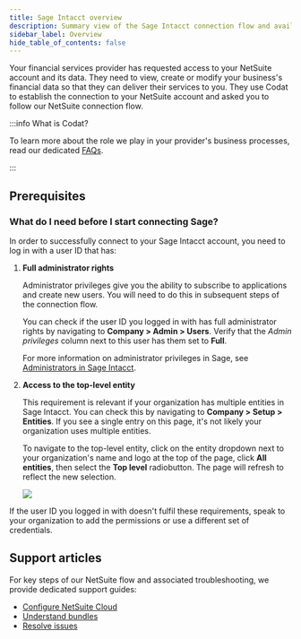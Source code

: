 ```yaml
---
title: Sage Intacct overview
description: Summary view of the Sage Intacct connection flow and available support
sidebar_label: Overview
hide_table_of_contents: false
---
```


Your financial services provider has requested access to your NetSuite account and its data. They need to view, create or modify your business's financial data so that they can deliver their services to you. They use Codat to establish the connection to your NetSuite account and asked you to follow our NetSuite connection flow.

:::info What is Codat?

To learn more about the role we play in your provider's business processes, read our dedicated [FAQs](/smb-help-hub/codat/faq).

:::

## Prerequisites

### What do I need before I start connecting Sage?

In order to successfully connect to your Sage Intacct account, you need to log in with a user ID that has:

1. **Full administrator rights**

    Administrator privileges give you the ability to subscribe to applications and create new users. You will need to do this in subsequent steps of the connection flow. 

    You can check if the user ID you logged in with has full administrator rights by navigating to **Company > Admin > Users**. Verify that the _Admin privileges_ column next to this user has them set to **Full**.

    For more information on administrator privileges in Sage, see [Administrators in Sage Intacct](https://www.intacct.com/ia/docs/en_US/help_action/Administration/Admins/admin-users.htm).

2. **Access to the top-level entity**

    This requirement is relevant if your organization has multiple entities in Sage Intacct. You can check this by navigating to **Company > Setup > Entities**. If you see a single entry on this page, it's not likely your organization uses multiple entities. 

    To navigate to the top-level entity, click on the entity dropdown next to your organization's name and logo at the top of the page, click **All entities**, then select the **Top level** radiobutton. The page will refresh to reflect the new selection.

    ![](/img/smb-help-hub/sage-intacct/0003-sageintacct-top-level-entity.png)

If the user ID you logged in with doesn't fulfil these requirements, speak to your organization to add the permissions or use a different set of credentials.

## Support articles

For key steps of our NetSuite flow and associated troubleshooting, we provide dedicated support guides:

- [Configure NetSuite Cloud](/smb-help-hub/integrations/netsuite/suitecloud)
- [Understand bundles](/smb-help-hub/integrations/netsuite/bundles)
- [Resolve issues](/smb-help-hub/integrations/netsuite/troubleshooting)
